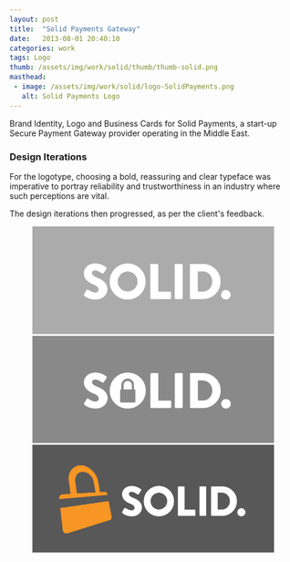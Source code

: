 ```yaml
---
layout: post
title:  "Solid Payments Gateway"
date:   2013-08-01 20:40:10
categories: work
tags: Logo
thumb: /assets/img/work/solid/thumb/thumb-solid.png
masthead:
 - image: /assets/img/work/solid/logo-SolidPayments.png
   alt: Solid Payments Logo
---
```


Brand Identity, Logo and Business Cards for Solid Payments, a start-up Secure Payment Gateway provider operating in the Middle East.

### Design Iterations

For the logotype, choosing a bold, reassuring and clear typeface was imperative to portray reliability and trustworthiness in an industry where such perceptions are vital. 

The design iterations then progressed, as per the client's feedback.

<figure>
	<div class="pure-g-r">
		<div class="pure-u-1-3"><img src="/assets/img/work/solid/logo-Solid-wip.png" alt="Solid Logo Development"></div>
		<div class="pure-u-1-3"><img src="/assets/img/work/solid/logo-Solid-wip2.png" alt="Solid Logo Development"></div>
		<div class="pure-u-1-3"><img src="/assets/img/work/solid/logo-Solid-wip3.png" alt="Solid Logo Development"></div>
	</div>
</figure>